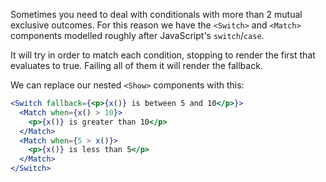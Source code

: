 Sometimes you need to deal with conditionals with more than 2 mutual exclusive outcomes. For this reason we have the `<Switch>` and `<Match>` components modelled roughly after JavaScript's `switch`/`case`.

It will try in order to match each condition, stopping to render the first that evaluates to true. Failing all of them it will render the fallback.

We can replace our nested `<Show>` components with this:

```jsx
<Switch fallback={<p>{x()} is between 5 and 10</p>}>
  <Match when={x() > 10}>
    <p>{x()} is greater than 10</p>
  </Match>
  <Match when={5 > x()}>
    <p>{x()} is less than 5</p>
  </Match>
</Switch>
```

